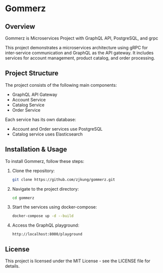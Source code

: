 # Gommerz

## Overview
Gommerz is Microservices Project with GraphQL API, PostgreSQL, and grpc

This project demonstrates a microservices architecture using gRPC for inter-service communication and GraphQL as the API gateway. It includes services for account management, product catalog, and order processing.

## Project Structure

The project consists of the following main components:

- GraphQL API Gateway
- Account Service
- Catalog Service
- Order Service

Each service has its own database:

- Account and Order services use PostgreSQL
- Catalog service uses Elasticsearch

## Installation & Usage
To install Gommerz, follow these steps:

1. Clone the repository:
    ```sh
    git clone https://github.com/zjkung/gommerz.git
    ```
2. Navigate to the project directory:
    ```sh
    cd gommerz
    ```
3. Start the services using docker-compose:
    ```sh
    docker-compose up -d --build
    ```
4. Access the GraphQL playground:
    ```
    http://localhost:8000/playground
    ```
## License
This project is licensed under the MIT License - see the LICENSE file for details.
